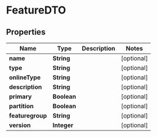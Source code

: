 # FeatureDTO

## Properties
Name | Type | Description | Notes
------------ | ------------- | ------------- | -------------
**name** | **String** |  |  [optional]
**type** | **String** |  |  [optional]
**onlineType** | **String** |  |  [optional]
**description** | **String** |  |  [optional]
**primary** | **Boolean** |  |  [optional]
**partition** | **Boolean** |  |  [optional]
**featuregroup** | **String** |  |  [optional]
**version** | **Integer** |  |  [optional]
